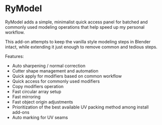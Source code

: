 # RyModel
RyModel adds a simple, minimalist quick access panel for batched and commonly used modeling operations that help speed up my personal workflow.

This add-on attempts to keep the vanilla style modeling steps in Blender intact, while extending it just enough to remove common and tedious steps.

Features:
- Auto sharpening / normal correction
- Cutter shape management and automation
- Quick apply for modifiers based on common workflow
- Quick access for commonly used modifiers
- Copy modifiers operation
- Fast circular array setup
- Fast mirroring
- Fast object origin adjustments
- Prioritization of the best available UV packing method among install add-ons
- Auto marking for UV seams